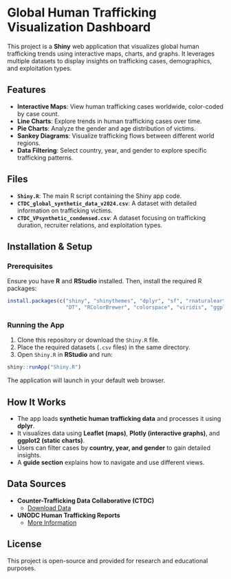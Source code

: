 # Global Human Trafficking Visualization Dashboard

This project is a **Shiny** web application that visualizes global human trafficking trends using interactive maps, charts, and graphs. It leverages multiple datasets to display insights on trafficking cases, demographics, and exploitation types.

## Features

- **Interactive Maps**: View human trafficking cases worldwide, color-coded by case count.
- **Line Charts**: Explore trends in human trafficking cases over time.
- **Pie Charts**: Analyze the gender and age distribution of victims.
- **Sankey Diagrams**: Visualize trafficking flows between different world regions.
- **Data Filtering**: Select country, year, and gender to explore specific trafficking patterns.

## Files

- **`Shiny.R`**: The main R script containing the Shiny app code.
- **`CTDC_global_synthetic_data_v2024.csv`**: A dataset with detailed information on trafficking victims.
- **`CTDC_VPsynthetic_condensed.csv`**: A dataset focusing on trafficking duration, recruiter relations, and exploitation types.

## Installation & Setup

### Prerequisites
Ensure you have **R** and **RStudio** installed. Then, install the required R packages:

```r
install.packages(c("shiny", "shinythemes", "dplyr", "sf", "rnaturalearth", "leaflet", "plotly", 
                   "DT", "RColorBrewer", "colorspace", "viridis", "ggplot2", "readr", "ggalluvial"))
```

### Running the App
1. Clone this repository or download the `Shiny.R` file.
2. Place the required datasets (`.csv` files) in the same directory.
3. Open `Shiny.R` in **RStudio** and run:

```r
shiny::runApp("Shiny.R")
```

The application will launch in your default web browser.

## How It Works

- The app loads **synthetic human trafficking data** and processes it using **dplyr**.
- It visualizes data using **Leaflet (maps)**, **Plotly (interactive graphs)**, and **ggplot2 (static charts)**.
- Users can filter cases by **country, year, and gender** to gain detailed insights.
- A **guide section** explains how to navigate and use different views.

## Data Sources

- **Counter-Trafficking Data Collaborative (CTDC)**
  - [Download Data](https://www.ctdatacollaborative.org/page/dashboards-datasets)
- **UNODC Human Trafficking Reports**
  - [More Information](https://www.unodc.org/unodc/en/human-trafficking/crime.html)

## License
This project is open-source and provided for research and educational purposes.
